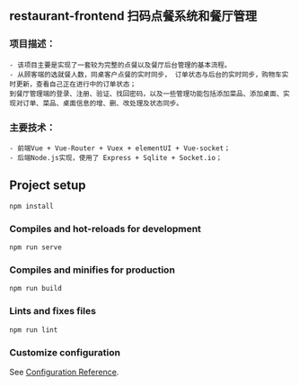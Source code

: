 ## restaurant-frontend 扫码点餐系统和餐厅管理
### 项目描述：
    - 该项目主要是实现了一套较为完整的点餐以及餐厅后台管理的基本流程。
    - 从顾客端的选就餐人数，同桌客户点餐的实时同步， 订单状态与后台的实时同步，购物车实时更新，查看自己正在进行中的订单状态；
    到餐厅管理端的登录、注册、验证、找回密码，以及一些管理功能包括添加菜品、添加桌面、实现对订单、菜品、桌面信息的增、删、改处理及状态同步。
### 主要技术：
    - 前端Vue + Vue-Router + Vuex + elementUI + Vue-socket；
    - 后端Node.js实现，使用了 Express + Sqlite + Socket.io；

## Project setup
```
npm install
```

### Compiles and hot-reloads for development
```
npm run serve
```

### Compiles and minifies for production
```
npm run build
```

### Lints and fixes files
```
npm run lint
```

### Customize configuration
See [Configuration Reference](https://cli.vuejs.org/config/).

